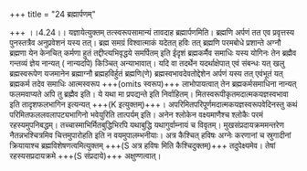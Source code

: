 +++
title = "24 ब्रह्मार्पणम्"

+++
।।4.24।। यज्ञायेत्युक्तम् तत्स्वरूपसामान्यं तावदाह ब्रह्मार्पणमिति।
ब्रह्मणि अर्पणं तत एव प्रवृत्तस्य पुनस्तत्रैव अनुप्रवेशनं यस्य तत्।
ब्रह्म समग्रं विश्वात्माकं यदेतत् हविः तत् ब्रह्मणि परमबोधे प्रशान्ते
अग्नौ ब्रह्मणा येन केनचित् कर्मणा हुतं तद्दीप्त्यभिवृद्धये समर्पितम् इति
ईदृशं ब्रह्मकर्मैव समाधिः यस्य योगिनः तेन ब्रह्मैव गन्तव्यं ज्ञेय
नान्यत् ( नान्यदपि) किञ्चित् अन्याभावात्। यदि वा तदर्थेन यदर्थाक्षेपात्
एवं संबन्धः यत् खलु ब्रह्मस्वरूपेण यजमानेन ब्रह्माग्नौ ब्रह्महविर्हुतं
ब्रह्मणि(णे) ब्रह्मस्वभावदेवतोद्देशेन अर्पणं यस्य तत् एवंभूतं यत्
ब्रह्मकर्म तदेव समाधिः आत्मस्वरूप +++(omits स्वरूप)+++ लाभोपायत्वात् तेन
ब्रह्मकर्मसमाधिना नान्यत् फलमवाप्यते अपि तु ब्रह्मैव इति। ये यथा मा
प्रपद्यन्ते इति निर्वाहितम्। मितस्वरूपीकृतमदात्मकयज्ञस्वभावा इति
तादृशफलभागिन इत्यन्यत् +++(K इत्युक्तम्)+++।
अपरिमितपरिपूर्णमदात्मकयज्ञस्वरूपवेदिनस्तु कथं परिमितफललवलापट्यभागिनो
भवेयुरिति तात्पर्यम् इति। अनेन श्लोकेन वक्ष्यमाणैश्च श्लोकैः परमं
रहस्यमुपनिबद्धम्। तच्चास्माभिर्मितबुद्धिभिरपि यथाबुद्धि यथागुर्वाम्नायं
च विवृतम्। मुखसंप्रदायक्रममन्तरेण नैतन्नभश्चित्रमिव चित्तमुपारोहति इति न
वयमुपालम्भनीयाः। अत्र कैश्चित् हविषः अग्नेः करणानां च स्रुगादीनां
क्रियायाश्च ब्रह्मविशेषणत्वमित्युक्तम् +++(S अत्र हविषः मिति
कैश्चिदुक्तम्)+++ तदुपेक्ष्यमेव। तेषां रहस्यसप्रदायक्रमे +++(S संप्रदाये)+++
अक्षुण्णत्वात्।
